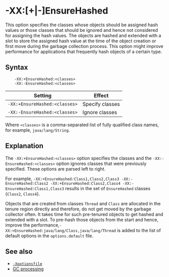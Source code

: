 <!--
* Copyright (c) 2017, 2022 IBM Corp. and others
*
* This program and the accompanying materials are made
* available under the terms of the Eclipse Public License 2.0
* which accompanies this distribution and is available at
* https://www.eclipse.org/legal/epl-2.0/ or the Apache
* License, Version 2.0 which accompanies this distribution and
* is available at https://www.apache.org/licenses/LICENSE-2.0.
*
* This Source Code may also be made available under the
* following Secondary Licenses when the conditions for such
* availability set forth in the Eclipse Public License, v. 2.0
* are satisfied: GNU General Public License, version 2 with
* the GNU Classpath Exception [1] and GNU General Public
* License, version 2 with the OpenJDK Assembly Exception [2].
*
* [1] https://www.gnu.org/software/classpath/license.html
* [2] http://openjdk.java.net/legal/assembly-exception.html
*
* SPDX-License-Identifier: EPL-2.0 OR Apache-2.0 OR GPL-2.0 WITH
* Classpath-exception-2.0 OR LicenseRef-GPL-2.0 WITH Assembly-exception
-->

# -XX:\[+|-\]EnsureHashed

This option specifies the classes whose objects should be assigned hash values or those classes that should be ignored and hence not considered for assigning the hash values. The objects are hashed and extended with a slot to store the assigned hash value at the time of the object creation or first move during the garbage collection process. This option might improve performance for applications that frequently hash objects of a certain type.

## Syntax

        -XX:+EnsureHashed:<classes>
        -XX:-EnsureHashed:<classes>

| Setting                     | Effect           |
|-----------------------------|------------------|
| `-XX:+EnsureHashed:<classes>` | Specify classes  |
| `-XX:-EnsureHashed:<classes>` | Ignore classes |

Where `<classes>` is a comma-separated list of fully qualified class names, for example, `java/lang/String`.

## Explanation

The `-XX:+EnsureHashed:<classes>` option specifies the classes and the `-XX:-EnsureHashed:<classes>` option ignores classes that were previously specified. These options are parsed left to right.

For example, `-XX:+EnsureHashed:Class1,Class2,Class3 -XX:-EnsureHashed:Class2 -XX:+EnsureHashed:Class2,Class4 -XX:-EnsureHashed:Class1,Class3` results in the set of `EnsureHashed` classes {`Class2`, `Class4`}.

Objects that are created from classes `Thread` and `Class` are allocated in the tenure region directly and therefore, do not get moved by the garbage collector often. It takes time for such pre-tenured objects to get hashed and extended with a slot. To pre-hash those objects from the start and hence, improve the performance,`-XX:+EnsureHashed:java/lang/Class,java/lang/Thread` is added to the list of default options in the `options.default` file.

## See also

- [`-Xoptionsfile`](xoptionsfile.md)
- [GC processing](gc.md#gc-processing)

<!-- ==== END OF TOPIC ==== xxensurehashed.md ==== -->
